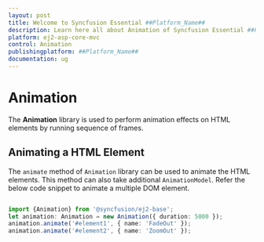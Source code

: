 ```yaml
---
layout: post
title: Welcome to Syncfusion Essential ##Platform_Name##
description: Learn here all about Animation of Syncfusion Essential ##Platform_Name## widgets based on HTML5 and jQuery.
platform: ej2-asp-core-mvc
control: Animation
publishingplatform: ##Platform_Name##
documentation: ug
---
```



# Animation

The **Animation** library is used to perform animation effects on HTML elements by running sequence of frames.

## Animating a HTML Element

The `animate` method of `Animation` library can be used to animate the HTML elements. This method can also take additional `AnimationModel`. Refer the below code snippet to animate a multiple DOM element.

```typescript

import {Animation} from '@syncfusion/ej2-base';
let animation: Animation = new Animation({ duration: 5000 });
animation.animate('#element1', { name: 'FadeOut' });
animation.animate('#element2', { name: 'ZoomOut' });
```